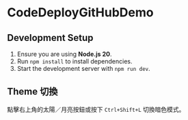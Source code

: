 # CodeDeployGitHubDemo

## Development Setup

1. Ensure you are using **Node.js 20**.
2. Run `npm install` to install dependencies.
3. Start the development server with `npm run dev`.

## Theme 切換

點擊右上角的太陽／月亮按鈕或按下 `Ctrl+Shift+L` 切換暗色模式。
